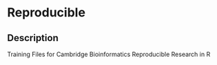 # Reproducible
## Description
Training Files for Cambridge Bioinformatics Reproducible Research in R
